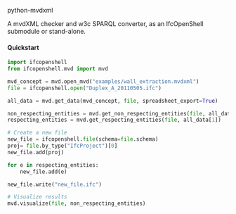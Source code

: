 python-mvdxml

A mvdXML checker and w3c SPARQL converter, as an IfcOpenShell submodule or stand-alone.


#### Quickstart
```python
import ifcopenshell
from ifcopenshell.mvd import mvd

mvd_concept = mvd.open_mvd("examples/wall_extraction.mvdxml")
file = ifcopenshell.open("Duplex_A_20110505.ifc")

all_data = mvd.get_data(mvd_concept, file, spreadsheet_export=True)

non_respecting_entities = mvd.get_non_respecting_entities(file, all_data[1])
respecting_entities = mvd.get_respecting_entities(file, all_data[1])


```

```python
# Create a new file
new_file = ifcopenshell.file(schema=file.schema)
proj= file.by_type("IfcProject")[0]
new_file.add(proj)

for e in respecting_entities:
    new_file.add(e)

new_file.write("new_file.ifc")
```

```python
# Visualize results
mvd.visualize(file, non_respecting_entities)
```